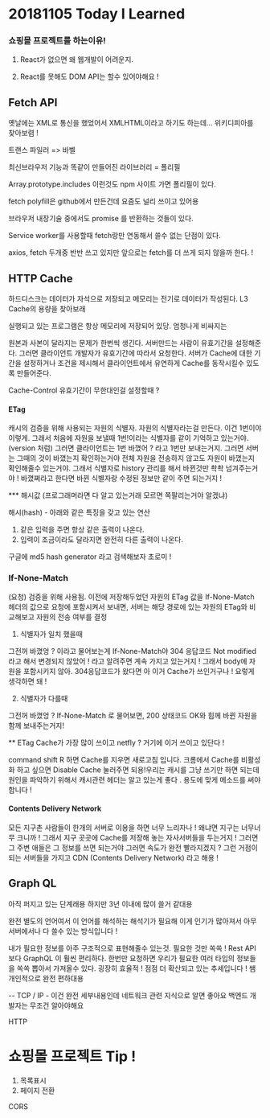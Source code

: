 # 20181105 Today I Learned


### 쇼핑몰 프로젝트를 하는이유!

1) React가 없으면 왜 웹개발이 어려운지.

2) React를 못해도 DOM API는 할수 있어야해요 ! 


## Fetch API

옛날에는 XML로 통신을 했었어서 XMLHTML이라고 하기도 하는데...
위키디피아를 찾아보렴 ! 

트랜스 파일러 => 바벨

최신브라우저 기능과 똑같이 만들어진 라이브러리 = 폴리필

Array.prototype.includes 이런것도 npm 사이트 가면 폴리필이 있다.

fetch polyfill은 github에서 만든건데 요즘도 널리 쓰이고 있어용 

브라우저 내장기술 중에서도 promise 를 반환하는 것들이 있다.

Service worker를 사용할때 fetch랑만 연동해서 쓸수 없는 단점이 있다. 

axios, fetch 두개중 반반 쓰고 있지만 앞으로는 fetch를 더 쓰게 되지 않을까 한다. !

## HTTP Cache

하드디스크는 데이터가 자석으로 저장되고 메모리는 전기로 데이터가 작성된다.
L3 Cache의 용량을 찾아보래 

실행되고 있는 프로그램은 항상 메모리에 저장되어 있당.
엄청나게 비싸지는
 
원본과 사본이 달라지는 문제가 한번씩 생긴다. 
서버만드는 사람이 유효기간을 설정해준다. 그러면 클라이언트 개발자가 유효기간에 따라서 요청한다. 서버가 Cache에 대한 기간을 설정하거나 조건을 제시해서 클라이언트에서 유연하게 Cache를 동작시킬수 있도록 만들어준다.

Cache-Control 유효기간이 무한대인걸 설정할때 ?

#### ETag

캐시의 검증을 위해 사용되는 자원의 식별자. 
자원의 식별자라는걸 만든다. 이건 1번이야 이렇게. 그래서 처음에 자원을 보낼때 1번!이라는 식별자를 같이 기억하고 있는거야. (version 처럼) 
그러면 클라이언트는 1번 바꼈어 ? 라고 1번만 보내는거지. 그러면 서버는 그때의 것이 바꼈는지 확인하는거야 전체 자원을 전송하지 않고도 자원이 바꼈는지 확인해줄수 있는거야. 그래서 식별자로 history 관리를 해서 바뀐것만 촥촥 넘겨주는거야 ! 바꼈쪄라고 한다면 바뀐 식별자랑 수정된 정보만 같이 주면 되는거지 !

*** 해시값 (프로그래머라면 다 알고 있는거래 모르면 쪽팔리는거야 알겠냐)

해시(hash) - 아래와 같은 특징을 갖고 있는 연산

1. 같은 입력을 주면 항상 같은 출력이 나온다.
2. 입력이 조금이라도 달라지면 완전히 다른 출력이 나온다.

구글에 md5 hash generator 라고 검색해보자 초로미 !


### If-None-Match

(요청) 검증을 위해 사용됨. 이전에 저장해두었던 자원의 ETag 값을 If-None-Match 헤더의 값으로 요청에 포함시켜서 보내면, 서버는 해당 경로에 있는 자원의 ETag와 비교해보고 자원의 전송 여부를 결정

1) 식별자가 일치 했을때

그전꺼 바꼈엉 ? 이라고 물어보는게 If-None-Match야  304 응답코드 Not modified 라고 해서 변경되지 않았어 ! 라고 알려주면 계속 가지고 있는거지 ! 그래서 body에 자원을 포함시키지 않아.  304응답코드가 왔다면 아 이거 Cache가 쓰인거구나 ! 요렇게 생각하면 돼 !

2) 식별자가 다를때

그전꺼 바꼈엉 ? If-None-Match 로 물어보면, 200 상태코드 OK와 힘께 바뀐 자원을 함께 보내주는거지! 

** ETag Cache가 가장 많이 쓰이고 netfly ? 거기에 이거 쓰이고 있단다 !


command shift R 하면 Cache를 지우면 새로고침 입니다.
크롬에서 Cache를 비활성화 하고 싶으면 Disable Cache 눌러주면 되용!우리는 캐시를 그냥 쓰기만 하면 되는데 원인을 파악하기 위해서 캐시관련 헤더는 알고 있는게 좋다 .  용도에 맞게 메소드를 써야합니다 !

#### Contents Delivery Network 

모든 지구촌 사람들이 한개의 서버로 이용을 하면 너무 느리자나 ! 왜냐면 지구는 너무너무 크니까 ! 그래서 지구 곳곳에 Cache를 저장해 놓는 자사서버들을 두는거지 ! 그러면 그 주변 애들은 그 정보를 쓰면 되는거야 그러면 속도가 완전 빨라지겠지 ? 그런 거점이 되는 서버들을 가지고 CDN (Contents Delivery Network) 라고 해용 !

## Graph QL

아직 퍼지고 있는 단계래용 하지만 3년 이내에 많이 쓸거 같대용 

완전 별도의 언어여서 이 언어를 해석하는 해석기가 필요해 
이게 인기가 많아져서 아무서버에서나 다 쓸수 있는 방식입니다 ! 

내가 필요한 정보를 아주 구조적으로 표현해줄수 있는것.
필요한 것만 쏙쏙 ! 
Rest API 보다 GraphQL 이 훨씬 편리하다.
한번만 요청하면 우리가 필요한 여러 타입의 정보들을 쏙쏙 뽑아서 가져올수 있다. 굉장히 효율적 ! 점점 더 확산되고 있는 추세입니다 ! 
쌤 개인적으로 완전 편하대용 

--
TCP / IP - 이건 완전 세부내용인데 네트워크 관련 지식으로 알면 좋아요 백엔드 개발자는 무조건 알아야해요 

HTTP


# 쇼핑몰 프로젝트 Tip !

1. 목록표시
2. 페이지 전환

CORS

